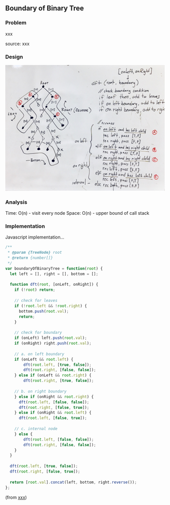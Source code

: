 ## Boundary of Binary Tree

### Problem

xxx

source: xxx

### Design

![](../../images/bt_boundary.jpeg)

### Analysis

Time: O(n) - visit every node
Space: O(n) - upper bound of call stack

### Implementation

Javascript implementation...

```javascript
/**
 * @param {TreeNode} root
 * @return {number[]}
 */
var boundaryOfBinaryTree = function(root) {
  let left = [], right = [], bottom = [];

  function dft(root, [onLeft, onRight]) {
    if (!root) return;

    // check for leaves
    if (!root.left && !root.right) {
      bottom.push(root.val);
      return;
    }

    // check for boundary
    if (onLeft) left.push(root.val);
    if (onRight) right.push(root.val);

    // a. on left boundary
    if (onLeft && root.left) {
        dft(root.left, [true, false]);
        dft(root.right, [false, false]);
    } else if (onLeft && root.right) {
        dft(root.right, [true, false]);

    // b. on right boundary
    } else if (onRight && root.right) {
      dft(root.left, [false, false]);
      dft(root.right, [false, true]);
    } else if (onRight && root.left) {
      dft(root.left, [false, true]);

    // c. internal node
    } else {
        dft(root.left, [false, false]);
        dft(root.right, [false, false]);
    }
  }

  dft(root.left, [true, false]);
  dft(root.right, [false, true]);

  return [root.val].concat(left, bottom, right.reverse());
};
```
(from [xxx](../../javascript/xxx))
